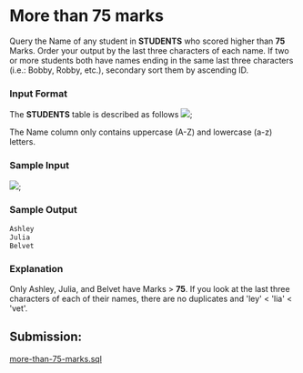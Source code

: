 # More than 75 marks

Query the Name of any student in **STUDENTS** who scored higher than **75** Marks. Order your output by the last three characters of each name. If two or more students both have names ending in the same last three characters (i.e.: Bobby, Robby, etc.), secondary sort them by ascending ID.

### Input Format

The **STUDENTS** table is described as follows
![](https://s3.amazonaws.com/hr-challenge-images/12896/1443815243-94b941f556-1.png);

The Name column only contains uppercase (A-Z) and lowercase (a-z) letters.

### Sample Input

![](https://s3.amazonaws.com/hr-challenge-images/12896/1443815209-cf4b260993-2.png);

### Sample Output

~~~sql
Ashley
Julia
Belvet
~~~

### Explanation

Only Ashley, Julia, and Belvet have Marks > **75**. If you look at the last three characters of each of their names, there are no duplicates and 'ley' < 'lia' < 'vet'.

## Submission:

[more-than-75-marks.sql](https://github.com/danipishinin/HackerRank/blob/main/sql/more-than-75-marks.sql)
